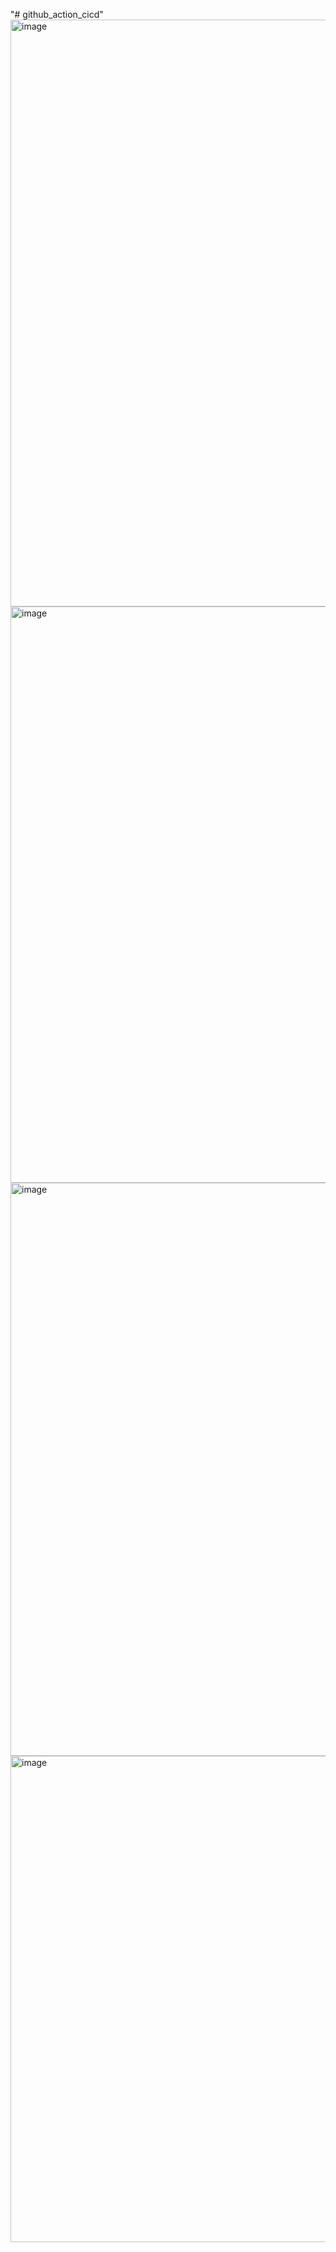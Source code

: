 "# github_action_cicd" 
<img width="1899" height="939" alt="image" src="https://github.com/user-attachments/assets/45dd540b-a968-4bf1-bbd3-0d8a101fd196" />
<img width="1885" height="922" alt="image" src="https://github.com/user-attachments/assets/5665accc-f1bc-4fe4-997a-ffd37482478a" />
<img width="1566" height="917" alt="image" src="https://github.com/user-attachments/assets/3c13d729-3e03-4214-a54c-0ce0bb66c547" />
<img width="1620" height="778" alt="image" src="https://github.com/user-attachments/assets/9795d02d-fe86-4ff0-9de4-ad4bf0b37ea9" />

